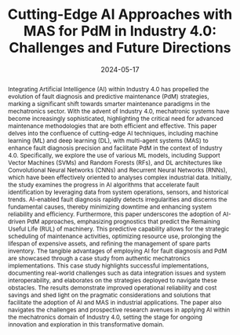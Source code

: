 ---
title: 'Cutting-Edge AI Approaches with MAS for PdM in Industry 4.0: Challenges and
  Future Directions'
authors:
- Shadia Yahya Baroud
- Nor Adnan Yahaya
- Abdelrafe M Elzamly
date: '2024-05-17'
publishDate: '2024-09-12T06:08:50.203177Z'
publication_types:
- article-journal
publication: '*Journal of Applied Data Sciences*'
publication_short: ""

abstract: Integrating Artificial Intelligence (AI) within Industry 4.0 has
  propelled the evolution of fault diagnosis and predictive maintenance (PdM) strategies,
  marking a significant shift towards smarter maintenance paradigms in the mechatronics
  sector. With the advent of Industry 4.0, mechatronic systems have become increasingly
  sophisticated, highlighting the critical need for advanced maintenance methodologies
  that are both efficient and effective. This paper delves into the confluence of
  cutting-edge AI techniques, including machine learning (ML) and deep learning (DL),
  with multi-agent systems (MAS) to enhance fault diagnosis precision and facilitate
  PdM in the context of Industry 4.0. Specifically, we explore the use of various
  ML models, including Support Vector Machines (SVMs) and Random Forests (RFs), and
  DL architectures like Convolutional Neural Networks (CNNs) and Recurrent Neural
  Networks (RNNs), which have been effectively oriented to analyses complex industrial
  data. Initially, the study examines the progress in AI algorithms that accelerate
  fault identification by leveraging data from system operations, sensors, and historical
  trends. AI-enabled fault diagnosis rapidly detects irregularities and discerns the
  fundamental causes, thereby minimizing downtime and enhancing system reliability
  and efficiency. Furthermore, this paper underscores the adoption of AI-driven PdM
  approaches, emphasizing prognostics that predict the Remaining Useful Life (RUL)
  of machinery. This predictive capability allows for the strategic scheduling of
  maintenance activities, optimizing resource use, prolonging the lifespan of expensive
  assets, and refining the management of spare parts inventory. The tangible advantages
  of employing AI for fault diagnosis and PdM are showcased through a case study from
  authentic mechatronics implementations. This case study highlights successful implementations,
  documenting real-world challenges such as data integration issues and system interoperability,
  and elaborates on the strategies deployed to navigate these obstacles. The results
  demonstrate improved operational reliability and cost savings and shed light on
  the pragmatic considerations and solutions that facilitate the adoption of AI and
  MAS in industrial applications. The paper also navigates the challenges and prospective
  research avenues in applying AI within the mechatronics domain of Industry 4.0,
  setting the stage for ongoing innovation and exploration in this transformative
  domain.

# Summary. An optional shortened abstract.
# summary: Lorem ipsum dolor sit amet, consectetur adipiscing elit. Duis posuere tellus ac convallis placerat. Proin tincidunt magna sed ex sollicitudin condimentum.

tags:
- artificial intelligence
- industry 4
- machine learning
- mas
- ml
- multi-agent systems
- pdm
- predictive maintenance

featured: true

links:
- name: URL
  url: https://doi.org/10.47738/jads.v5i2.196

# Featured image
# To use, add an image named `featured.jpg/png` to your page's folder. 
image:
  caption: 'Image credit: [**Unsplash**](https://unsplash.com/photos/s9CC2SKySJM)'
  focal_point: ""
  preview_only: false

# Associated Projects (optional).
#   Associate this publication with one or more of your projects.
#   Simply enter your project's folder or file name without extension.
#   E.g. `internal-project` references `content/project/internal-project/index.md`.
#   Otherwise, set `projects: []`.
projects:
- internal-project

# Slides (optional).
#   Associate this publication with Markdown slides.
#   Simply enter your slide deck's filename without extension.
#   E.g. `slides: "example"` references `content/slides/example/index.md`.
#   Otherwise, set `slides: ""`.
slides: example
---